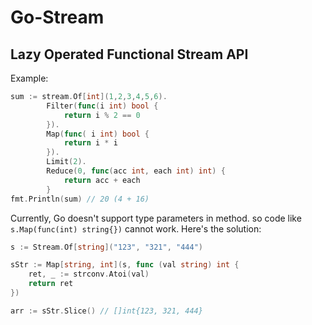 # Go-Stream
## Lazy Operated Functional Stream API

Example:
```go
sum := stream.Of[int](1,2,3,4,5,6).
        Filter(func(i int) bool {
            return i % 2 == 0
        }).
        Map(func( i int) bool {
            return i * i
        }).
        Limit(2).
        Reduce(0, func(acc int, each int) int) {
            return acc + each
        }
fmt.Println(sum) // 20 (4 + 16)
```

Currently, Go doesn't support type parameters in method. so code like `s.Map(func(int) string{})` cannot work. Here's the solution:

```go
s := Stream.Of[string]("123", "321", "444")

sStr := Map[string, int](s, func (val string) int {
    ret, _ := strconv.Atoi(val)
    return ret
})

arr := sStr.Slice() // []int{123, 321, 444}
```



